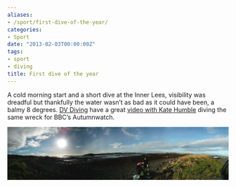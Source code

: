 ```yaml
---
aliases:
- /sport/first-dive-of-the-year/
categories:
- Sport
date: "2013-02-03T00:00:00Z"
tags:
- sport
- diving
title: First dive of the year
---
```

A cold morning start and a short dive at the Inner Lees, visibility was dreadful but thankfully the water wasn’t as bad as it could have been, a balmy 8 degrees. [DV Diving](http://www.dvdiving.co.uk/) have a great [video with Kate Humble](http://www.dvdiving.co.uk/diving-locations/wrecks-of-strangford-lough/inner-lees) diving the same wreck for BBC’s Autumnwatch.

![center-aligned-image](/assets/inner_lees_diving_panorama.jpg)
